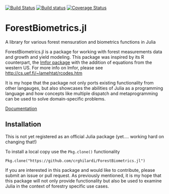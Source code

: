 [![Build Status](https://travis-ci.org/Crghilardi/ForestBiometrics.jl.svg?branch=master)](https://travis-ci.org/Crghilardi/ForestBiometrics.jl)
[![Build status](https://ci.appveyor.com/api/projects/status/ltey9skqhs40let0/branch/master?svg=true)](https://ci.appveyor.com/project/Crghilardi/forestbiometrics-jl/branch/master)
[![Coverage Status](https://coveralls.io/repos/github/Crghilardi/ForestBiometrics.jl/badge.svg?branch=master)](https://coveralls.io/github/Crghilardi/ForestBiometrics.jl?branch=master)

# ForestBiometrics.jl
A library for various forest mensuration and biometrics functions in Julia


ForestBiometrics.jl is a package for working with forest measurements data and growth and yield modeling.
This package was inspired by its R counterpart, the [lmfor package](https://CRAN.R-project.org/package=lmfor) with the addition of equations from the western US. For more info on lmfor, please see http://cs.uef.fi/~lamehtat/rcodes.htm

It is my hope that the package not only ports existing functionality from other langauges, but also showcases the abilities of Julia as a programming language and how concepts like multiple dispatch and metaprogramming can be used to solve domain-specific problems.

[Documentation](https://crghilardi.github.io/ForestBiometrics.jl/)

## Installation

This is not yet registered as an official Julia package (yet.... working hard on changing that!)

To install a local copy use the `Pkg.clone()` functionality 


    Pkg.clone("https://github.com/crghilardi/ForestBiometrics.jl")
    
    
If you are interested in this package and would like to contribute, please submit an issue or pull request. 
As previously mentioned, it is my hope that this package will not only provide functionality but also be used to examine Julia in the context of forestry specific use cases.
